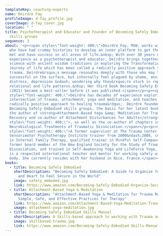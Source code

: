 ```yaml
---
templateKey: coaching-experts
name: Deirdre Fay
profileImage: d-fay_profile.jpg
coverImage: d-fay_cover.jpg
location: " "
title: Psychotherapist and Educator and Founder of Becoming Safely Embodied
  skills groups
sequence: 3
about: '<p><span style=\"font-weight: 400;\">Deirdre Fay, MSW, works with people
  who have had crummy histories to develop an inner platform to get their needs
  met and have success in all areas of life.&nbsp; With over 30 years of
  experience as a psychotherapist and educator, Deirdre brings together modern
  science with ancient wisdom traditions in exploring the Transformational
  Journey of life which has been called a radically positive approach to healing
  trauma. Deirdre&rsquo;s message resonates deeply with those who may look
  successful on the surface, but internally feel plagued by shame, anxiety,
  distress, depression &ndash; wondering why they&rsquo;re stuck in repeating
  relational and life patterns.&nbsp; Her third book Becoming Safely Embodied
  (2021) became a best-seller before it was published.</span></p><p><span
  style=\"font-weight: 400;\">Deirdre has decades of experience exploring the
  intersection of trauma, attachment, yoga and meditation, and teaches &ldquo;a
  radically positive approach to healing trauma&rdquo;. Deirdre founded the
  Becoming Safely Embodied skills groups, the basis for her latest book, and is
  the author of <strong>Attachment-Based Yoga &amp; Meditation for Trauma
  Recovery and co-author of Attachment Disturbances for Adults</strong><span
  style=\"font-weight: 400;\">, as well as the co-author of chapters in
  Neurobiological Treatments of Traumatic Dissociation.</span></p><p><span
  style=\"font-weight: 400;\">A former supervisor at The Trauma Center,
  Sensorimotor Psychotherapy Institute trainer from 2000&ndash;2008, certified
  in Internal Family Therapy, qualified trainer in Mindful Self-Compassion,
  former board member of the New England Society for the Study of Trauma and
  Dissociation, and trained in Self-Awakening Yoga and LifeForce Yoga, Deirdre
  is a respected international teacher and mentor for working safely with the
  body. She currently resides with her husband in Nice, France.</span></p>'
books:
  - title: Becoming Safely Embodied
    shortDescription: "Becoming Safely Embodied: A Guide to Organize Your Mind, Body
      and Heart to Feel Secure in the World"
    image: safely_emboded.jpg
    link: https://www.amazon.com/Becoming-Safely-Embodied-Organize-Secure/dp/163195184X/ref=pd_lpo_14_img_0/143-7411147-5923569?_encoding=UTF8&pd_rd_i=163195184X&pd_rd_r=8c5909b8-92db-4826-99d1-90c66615f1ed&pd_rd_w=vm6yb&pd_rd_wg=qlrNk&pf_rd_p=a0d6e967-6561-454c-84f8-2ce2c92b79a6&pf_rd_r=YCSH3C4K6B3E6V0QCHBN&psc=1&refRID=YCSH3C4K6B3E6V0QCHBN
  - title: Attachment-Based Yoga & Meditation
    shortDescription: "Attachment-Based Yoga & Meditation for Trauma Recovery:
      Simple, Safe, and Effective Practices for Therapy"
    link: https://www.amazon.com/Attachment-Based-Yoga-Meditation-Trauma-Recovery/dp/0393709906/ref=pd_lpo_14_img_1/143-7411147-5923569?_encoding=UTF8&pd_rd_i=0393709906&pd_rd_r=8c5909b8-92db-4826-99d1-90c66615f1ed&pd_rd_w=vm6yb&pd_rd_wg=qlrNk&pf_rd_p=a0d6e967-6561-454c-84f8-2ce2c92b79a6&pf_rd_r=YCSH3C4K6B3E6V0QCHBN&psc=1&refRID=YCSH3C4K6B3E6V0QCHBN
    image: attachment-yoga-meditation.jpg
  - title: Becoming Safely Embodied Skills Manual
    shortDescription: A Skills-based approach to working with Trauma and Dissociation
    image: skillbased-trauma.jpg
    link: https://www.amazon.com/Becoming-Safely-Embodied-Skills-Manual/dp/061515915X
---
```

